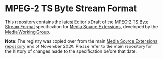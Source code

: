
# MPEG-2 TS Byte Stream Format

This repository contains the latest Editor's Draft of the [MPEG-2 TS Byte Stream Format](https://w3c.github.io/mse-byte-stream-format-mp2t/) specification for [Media Source Extensions](https://w3c.github.io/media-source/), developed by the [Media Working Group](https://www.w3.org/media-wg/).

**Note:** The registry was copied over from the main [Media Source Extensions repository](https://github.com/w3c/media-source) end of November 2020. Please refer to the main repository for the history of changes made to the specification before that date.
